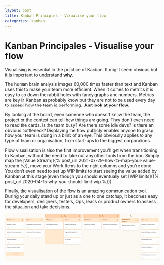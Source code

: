 ```yaml
---
layout: post
title: Kanban Principles - Visualise your flow
categories: kanban
---
```

# Kanban Principales - Visualise your flow

Visualising is essential in the practice of Kanban. It might seem obvious but it is important to understand **why**. 

The human brain analysis images 60,000 times faster than text and Kanban uses this to make your team more efficient. When it comes to metrics it is easy to go down the rabbit holes with fancy graphs and numbers. Metrics are key in Kanban as probably know but they are not to be used every day to assess how the team is performing. **Just look at your flow.**

By looking at the board, even someone who doesn't know the team, the project or the context can tell how things are going. They don't even need to read the cards. Is the team busy? Are there some idle devs? Is there an obvious bottleneck? Displaying the flow publicly enables anyone to grasp how your team is doing in a blink of an eye. This obviously applies to any type of team or organisation, from start-ups to the biggest corporations.

Flow visualisation is also the first improvement you'll get when transitioning to Kanban, without the need to take out any other tools from the box. Simply map the [Value Stream]({% post_url 2021-03-29-how-to-map-your-value-stream %}), move your Work Items to the right columns and you're done. You don't even need to set up WIP limits to start seeing the value added by Kanban at this stage (even though you should eventually set [WIP limits]({% post_url 2020-04-15-why-you-should-limit-wip %})). 

Finally, the visualisation of the flow is an amazing communication tool. During your daily stand up or just as a one to one catchup, it becomes easy for developers, designers, testers, Ops, leads or product owners to assess the situation and take decisions. 

<a href="/assets/images/blog/visualise-the-flow.png"><img src="/assets/images/blog/visualise-the-flow.png" alt="visualise the flow" /></a>